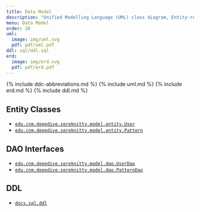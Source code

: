 ```yaml
---
title: Data Model
description: "Unified Modelling Language (UML) class diagram, Entity-relationship diagram (ERD), and Data Definition Language (DDL)."
menu: Data Model
order: 20
uml:
  image: img/uml.svg
  pdf: pdf/uml.pdf
ddl: sql/ddl.sql
erd:
  image: img/erd.svg
  pdf: pdf/erd.pdf
---
```


{% include ddc-abbreviations.md %}
{% include uml.md %}
{% include erd.md %}
{% include ddl.md %}

## Entity Classes

* [`edu.cnm.deepdive.sereknitty.model.entity.User`](app/src/main/java/edu/cnm/deepdive/sereknitty/model/entity/User.java)
* [`edu.cnm.deepdive.sereknitty.model.entity.Pattern`](app/src/main/java/edu/cnm/deepdive/sereknitty/model/entity/Pattern.java)


## DAO Interfaces

* [`edu.cnm.deepdive.sereknitty.model.dao.UserDao`](app/src/main/java/edu/cnm/deepdive/sereknitty/model/dao/UserDao.java)
* [`edu.cnm.deepdive.sereknitty.model.dao.PatternDao`](app/src/main/java/edu/cnm/deepdive/sereknitty/model/dao/PatternDao.java)


## DDL

* [`docs.sql.ddl`](docs/sql/ddl.sql)
